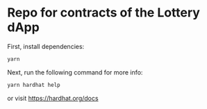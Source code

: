 # Repo for contracts of the Lottery dApp

First, install dependencies:

```zsh
yarn
```

Next, run the following command for more info:

```zsh
yarn hardhat help
```
or visit https://hardhat.org/docs
